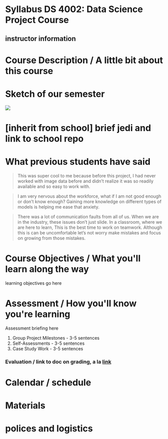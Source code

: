 # Syllabus DS 4002: Data Science Project Course

## instructor information

# Course Description / A little bit about this course

# Sketch of our semester
![](https://github.com/UVADS/DS-4002/blob/fall-2023/banner-art-ds4002.png)

# [inherit from school] brief jedi and link to school repo

# What previous students have said
> This was super cool to me because before this project, I had never worked with image data before and didn’t realize it was so readily available and so easy to work with. 

> I am very nervous about the workforce, what if I am not good enough or don’t know enough? Gaining more knowledge on different types of models is helping me ease that anxiety.

> There was a lot of communication faults from all of us. When we are in the industry, these issues don’t just slide. In a classroom, where we are here to learn, This is the best time to work on teamwork. Although this is can be uncomfortable let’s not worry make mistakes and focus on growing from those mistakes.

# Course Objectives / What you'll learn along the way 
learning objectives go here

# Assessment / How you'll know you're learning
Assessment briefing here

1. Group Project Milestones - 3-5 sentences
2. Self-Assessments - 3-5 sentences
3. Case Study Work - 3-5 sentences

### Evaluation / link to doc on grading, a la [link](https://github.com/UVADS/DS-4002/blob/main/grading.md)

# Calendar / schedule
# Materials
# polices and logistics


